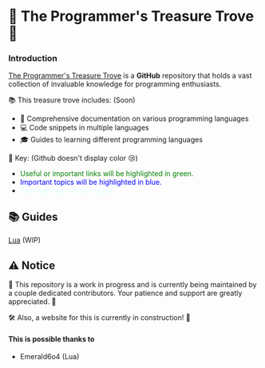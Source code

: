 # 🌟 The Programmer's Treasure Trove 🌟

### Introduction 

[The Programmer's Treasure Trove](https://github.com/emerald6o4/The-Programmers-Treasure-Trove) is a **GitHub** repository that holds a vast collection of invaluable knowledge for programming enthusiasts.

📚 This treasure trove includes: (Soon)
- 📖 Comprehensive documentation on various programming languages
- 💻 Code snippets in multiple languages
- 🎓 Guides to learning different programming languages

🔑 Key: (Github doesn't display color 😢)
- <span style="color: green;">Useful or important links will be highlighted in green.</span>
- <span style="color: blue;">Important topics will be highlighted in blue.</span>
- <span style="color: lightcyan;">External links will be in cyan</span>

## 📚 Guides
[Lua](https://github.com/emerald6o4/The-Programmers-Treasure-Trove/blob/main/guides/lua.md) (WIP)

## ⚠️ Notice

🚧 This repository is a work in progress and is currently being maintained by a couple dedicated contributors. Your patience and support are greatly appreciated. 🙏

🛠️ Also, a website for this is currently in construction! 🧰

#### This is possible thanks to
- Emerald6o4 (Lua)

